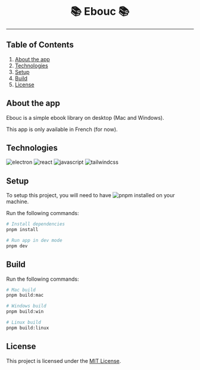 <h1 align="center">
  📚 Ebouc 📚
</h1>

---

## Table of Contents

1. [About the app](#about-the-app)
2. [Technologies](#technologies)
3. [Setup](#setup)
4. [Build](#build)
5. [License](#license)

## <a name="about-the-app">About the app</a>

Ebouc is a simple ebook library on desktop (Mac and Windows).

This app is only available in French (for now).

## <a name="technologies">Technologies</a>

<p>
<img src="https://img.shields.io/badge/Electron-191970?style=for-the-badge&logo=Electron&logoColor=white" alt="electron" />
<img src="https://img.shields.io/badge/react-%2320232a.svg?style=for-the-badge&logo=react&logoColor=%2361DAFB" alt="react" />
<img src="https://img.shields.io/badge/javascript-%23323330.svg?style=for-the-badge&logo=javascript&logoColor=%23F7DF1E" alt="javascript" />
<img src="https://img.shields.io/badge/tailwindcss-%2338B2AC.svg?style=for-the-badge&logo=tailwind-css&logoColor=white" alt="tailwindcss" />
</p>

## <a name="setup">Setup</a>

<p>To setup this project, you will need to have
<img align="top" src="https://img.shields.io/badge/pnpm-%234a4a4a.svg?style=for-the-badge&logo=pnpm&logoColor=f69220" alt="pnpm" /> installed on your machine.
</p>

Run the following commands:

```bash
# Install dependencies
pnpm install

# Run app in dev mode
pnpm dev
```

## <a name="build">Build</a>

Run the following commands:

```bash
# Mac build
pnpm build:mac

# Windows build
pnpm build:win

# Linux build
pnpm build:linux
```

## <a name="license">License</a>

This project is licensed under the [MIT License](http://opensource.org/licenses/MIT).